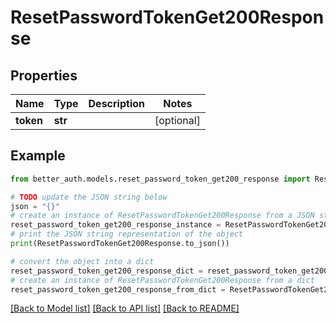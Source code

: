 # ResetPasswordTokenGet200Response


## Properties

Name | Type | Description | Notes
------------ | ------------- | ------------- | -------------
**token** | **str** |  | [optional] 

## Example

```python
from better_auth.models.reset_password_token_get200_response import ResetPasswordTokenGet200Response

# TODO update the JSON string below
json = "{}"
# create an instance of ResetPasswordTokenGet200Response from a JSON string
reset_password_token_get200_response_instance = ResetPasswordTokenGet200Response.from_json(json)
# print the JSON string representation of the object
print(ResetPasswordTokenGet200Response.to_json())

# convert the object into a dict
reset_password_token_get200_response_dict = reset_password_token_get200_response_instance.to_dict()
# create an instance of ResetPasswordTokenGet200Response from a dict
reset_password_token_get200_response_from_dict = ResetPasswordTokenGet200Response.from_dict(reset_password_token_get200_response_dict)
```
[[Back to Model list]](../README.md#documentation-for-models) [[Back to API list]](../README.md#documentation-for-api-endpoints) [[Back to README]](../README.md)


